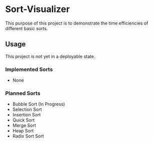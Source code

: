 # Sort-Visualizer
This purpose of this project is to demonstrate the time efficiencies of different basic sorts. 

## Usage
This project is not yet in a deployable state.

### Implemented Sorts
* None
### Planned Sorts
* Bubble Sort (In Progress)
* Selection Sort
* Insertion Sort
* Quick Sort
* Merge Sort
* Heap Sort
* Radix Sort Sort
